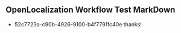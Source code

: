 ## OpenLocalization Workflow Test MarkDown
* 52c7723a-c90b-4926-9100-b4f7791fc40e thanks!

<!--HONumber=Jul16_HO4-->


